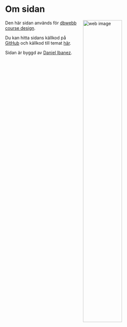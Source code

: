 Om sidan
========

<img src="img/web-image.jpg" style="float: right; margin-left: 20px" width=50% alt="web image">

Den här sidan används för [dbwebb course design](http://dbwebb.se/design).

Du kan hitta sidans källkod på [GitHub](https://github.com/dibanezalegria/anax-flat) och källkod till temat  [här](https://github.com/dibanezalegria/anax-flat-theme).

Sidan är byggd av [Daniel Ibanez](daniel@fakemail.com).
